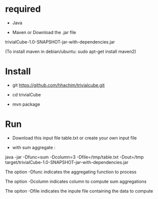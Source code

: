 # required

* Java

* Maven or Download the .jar file

trivialCube-1.0-SNAPSHOT-jar-with-dependencies.jar

(To install maven in debian/ubuntu: sudo apt-get install maven2)

# Install

* git https://github.com/hhachim/trivialcube.git 

* cd trivialCube

* mvn package

# Run
* Download this input file table.txt or create your own input file

* with sum aggregate :

java -jar -Dfunc=sum -Dcolumn=3 -Dfile=/tmp/table.txt -Dout=/tmp target/trivialCube-1.0-SNAPSHOT-jar-with-dependencies.jar

The option -Dfunc indicates the aggregating function to process

The option -Dcolumn indicates column to compute sum aggregations

The opiton -Dfile indicates the inpute file containing the data to compute
